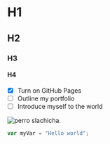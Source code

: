 # H1
## H2
### H3
#### H4

- [X] Turn on GitHub Pages
- [ ] Outline my portfolio
- [ ] Introduce myself to the world

![perro slachicha](https://static.vecteezy.com/system/resources/previews/016/835/102/original/cute-dachshund-dog-cartoon-posing-vector.jpg).
```javascript
var myVar = "Hello world";
```
